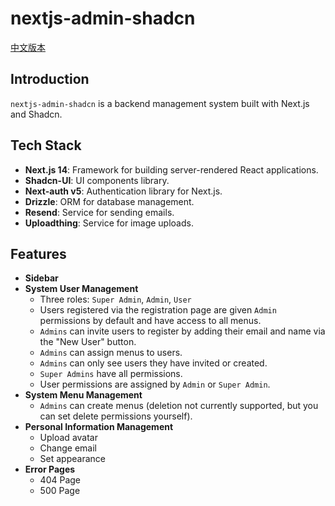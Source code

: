 # nextjs-admin-shadcn

[中文版本](./README.zh.md)

## Introduction

`nextjs-admin-shadcn` is a backend management system built with Next.js and Shadcn. 

## Tech Stack

- **Next.js 14**: Framework for building server-rendered React applications.
- **Shadcn-UI**: UI components library.
- **Next-auth v5**: Authentication library for Next.js.
- **Drizzle**: ORM for database management.
- **Resend**: Service for sending emails.
- **Uploadthing**: Service for image uploads.

## Features

- **Sidebar**
- **System User Management**
  - Three roles: `Super Admin`, `Admin`, `User`
  - Users registered via the registration page are given `Admin` permissions by default and have access to all menus.
  - `Admins` can invite users to register by adding their email and name via the "New User" button.
  - `Admins` can assign menus to users.
  - `Admins` can only see users they have invited or created.
  - `Super Admins` have all permissions.
  - User permissions are assigned by `Admin` or `Super Admin`.
- **System Menu Management**
  - `Admins` can create menus (deletion not currently supported, but you can set delete permissions yourself).
- **Personal Information Management**
  - Upload avatar
  - Change email
  - Set appearance
- **Error Pages**
  - 404 Page
  - 500 Page

